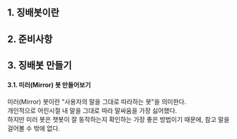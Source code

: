 ## 1. 징배봇이란

## 2. 준비사항

## 3. 징배봇 만들기

#### 3.1. 미러(Mirror) 봇 만들어보기

미러(Mirror) 봇이란 "사용자의 말을 그대로 따라하는 봇"을 의미한다. <br/>
개인적으로 어린시절 내 말을 그대로 따라 말싸움을 가장 싫어했다. <br/>
하지만 미러 봇은 챗봇이 잘 동작하는지 확인하는 가장 좋은 방법이기 때문에,  참고 말을 걸어볼 수 밖에 없다. <br/> 
